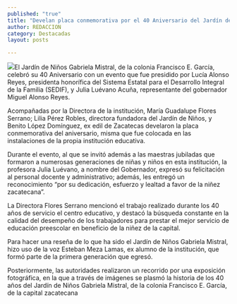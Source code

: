 ```yaml
---
published: "true"
title: "Develan placa conmemorativa por el 40 Aniversario del Jardín de Niños Gabriela Mistral "
author: REDACCION
category: Destacadas
layout: posts

---
```


![](http://i.imgur.com/pj4JoWMm.jpg)El Jardín de Niños Gabriela Mistral, de la colonia Francisco E. García, celebró su 40 Aniversario con un evento que fue presidido por Lucía Alonso Reyes, presidenta honorífica del Sistema Estatal para el Desarrollo Integral de la Familia (SEDIF), y Julia Luévano Acuña, representante del gobernador Miguel Alonso Reyes.

Acompañadas por la Directora de la institución, María Guadalupe Flores Serrano; Lilia Pérez Robles, directora fundadora del Jardín de Niños, y Benito López Domínguez, ex edil de Zacatecas develaron la placa conmemorativa del aniversario, misma que fue colocada en las instalaciones de la propia institución educativa.

Durante el evento, al que se invitó además a las maestras jubiladas que formaron a numerosas generaciones de niñas y niños en esta institución, la profesora Julia Luévano, a nombre del Gobernador, expresó su felicitación al personal docente y administrativo; además, les entregó un reconocimiento “por su dedicación, esfuerzo y lealtad a favor de la niñez zacatecana”.

La Directora Flores Serrano mencionó el trabajo realizado durante los 40 años de servicio el centro educativo, y destacó la búsqueda constante en la calidad del desempeño de los trabajadores para prestar el mejor servicio de educación preescolar en beneficio de la niñez de la capital.

Para hacer una reseña de lo que ha sido el Jardín de Niños Gabriela Mistral, hizo uso de la voz Esteban Meza Lamas, ex alumno de la institución, que formó parte de la primera generación que egresó.

Posteriormente, las autoridades realizaron un recorrido por una exposición fotográfica, en la que a través de imágenes se plasmó la historia de los 40 años del Jardín de Niños Gabriela Mistral, de la colonia Francisco E. García, de la capital zacatecana
